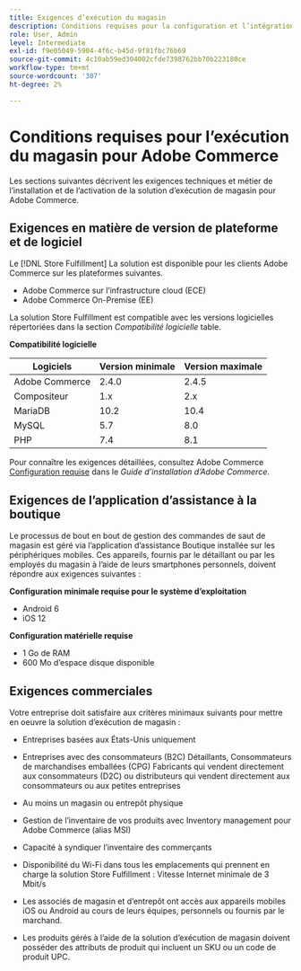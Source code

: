 ```yaml
---
title: Exigences d’exécution du magasin
description: Conditions requises pour la configuration et l’intégration de la variable [!DNL Store Fulfillment solution].
role: User, Admin
level: Intermediate
exl-id: f9e05049-5904-4f6c-b45d-9f81fbc76b69
source-git-commit: 4c10ab59ed304002cfde7398762bb70b223180ce
workflow-type: tm+mt
source-wordcount: '307'
ht-degree: 2%

---
```


# Conditions requises pour l’exécution du magasin pour Adobe Commerce

Les sections suivantes décrivent les exigences techniques et métier de l’installation et de l’activation de la solution d’exécution de magasin pour Adobe Commerce.

## Exigences en matière de version de plateforme et de logiciel

Le [!DNL Store Fulfillment] La solution est disponible pour les clients Adobe Commerce sur les plateformes suivantes.

- Adobe Commerce sur l’infrastructure cloud (ECE)
- Adobe Commerce On-Premise (EE)

La solution Store Fulfillment est compatible avec les versions logicielles répertoriées dans la section *Compatibilité logicielle* table.

**Compatibilité logicielle**

| **Logiciels** | **Version minimale** | **Version maximale** |
|----------------|---------------------|---------------------|
| Adobe Commerce | 2.4.0 | 2.4.5 |
| Compositeur | 1.x | 2.x |
| MariaDB | 10.2 | 10.4 |
| MySQL | 5.7 | 8.0 |
| PHP | 7.4 | 8.1 |

Pour connaître les exigences détaillées, consultez Adobe Commerce [Configuration requise](https://experienceleague.adobe.com/docs/commerce-operations/installation-guide/system-requirements.html) dans le *Guide d’installation d’Adobe Commerce*.

## Exigences de l’application d’assistance à la boutique

Le processus de bout en bout de gestion des commandes de saut de magasin est géré via l’application d’assistance Boutique installée sur les périphériques mobiles. Ces appareils, fournis par le détaillant ou par les employés du magasin à l’aide de leurs smartphones personnels, doivent répondre aux exigences suivantes :

**Configuration minimale requise pour le système d’exploitation**

- Android 6
- iOS 12

**Configuration matérielle requise**

- 1 Go de RAM
- 600 Mo d’espace disque disponible

## Exigences commerciales

Votre entreprise doit satisfaire aux critères minimaux suivants pour mettre en oeuvre la solution d’exécution de magasin :

- Entreprises basées aux États-Unis uniquement

- Entreprises avec des consommateurs (B2C) Détaillants, Consommateurs de marchandises emballées (CPG) Fabricants qui vendent directement aux consommateurs (D2C) ou distributeurs qui vendent directement aux consommateurs ou aux petites entreprises

- Au moins un magasin ou entrepôt physique

- Gestion de l’inventaire de vos produits avec Inventory management pour Adobe Commerce (alias MSI)

- Capacité à syndiquer l’inventaire des commerçants

- Disponibilité du Wi-Fi dans tous les emplacements qui prennent en charge la solution Store Fulfillment : Vitesse Internet minimale de 3 Mbit/s

- Les associés de magasin et d’entrepôt ont accès aux appareils mobiles iOS ou Android au cours de leurs équipes, personnels ou fournis par le marchand.

- Les produits gérés à l’aide de la solution d’exécution de magasin doivent posséder des attributs de produit qui incluent un SKU ou un code de produit UPC.
